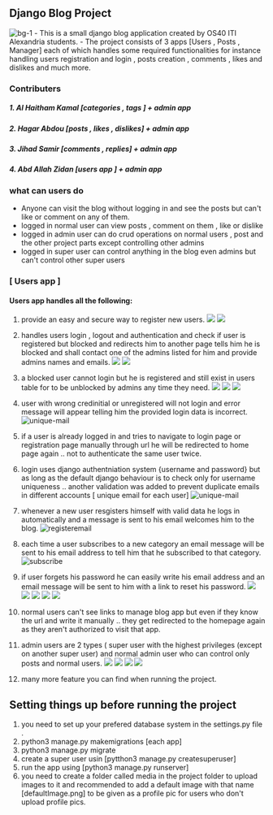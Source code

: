 ## Django Blog Project

<img src="https://i.ibb.co/SwsT9sK/bg-1.jpg" alt="bg-1" border="0">
- This is a small django blog application created by OS40 ITI Alexandria students.
- The project consists of 3 apps [Users , Posts , Manager] each of which handles some required functionalities for instance handling users registration and login , posts creation , comments , likes and dislikes and much more.

### Contributers

##### 1. Al Haitham Kamal [categories , tags ] + admin app
##### 2. Hagar Abdou [posts , likes , dislikes] + admin app
##### 3. Jihad Samir [comments , replies] + admin app
##### 4. Abd Allah Zidan [users app ] + admin app

### what can users do

- Anyone can visit the blog without logging in and see the posts but can't like or comment on any of them.
- logged in normal user can view posts , comment on them , like or dislike
- logged in admin user can do crud operations on normal users , post and the other project parts except controlling other admins
- logged in super user can control anything in the blog even admins but can't control other super users

### [ Users app ]

#### Users app handles all the following:

1. provide an easy and secure way to register new users.
   ![](https://i.ibb.co/LzdStDy/sinup1.png) ![](https://i.ibb.co/fNyFKDW/sinup2.png)
2. handles users login , logout and authentication and check if user is registered but blocked and redirects him to another page tells him he is blocked and shall contact one of the admins listed for him and provide admins names and emails.
   ![](https://i.ibb.co/mBCKx0v/login.png) ![](https://i.ibb.co/F06MHsP/logout.png)
3. a blocked user cannot login but he is registered and still exist in users table for to be unblocked by admins any time they need.
   ![](https://i.ibb.co/DWZg80J/blocked.png) ![](https://i.ibb.co/sRG3zGK/lock-confirm.png)
   ![](https://i.ibb.co/6H9rw7x/unlock.png)
4. user with wrong credinitial or unregistered will not login and error message will appear telling him the provided login data is incorrect.
   <img src="https://i.ibb.co/McPJYh9/incorrect.png" alt="unique-mail" border="0">
5. if a user is already logged in and tries to navigate to login page or registration page manually through url he will be redirected to home page again .. not to authenticate the same user twice.
6. login uses django authentniation system {username and password} but as long as the default django behaviour is to check only for username uniqueness .. another validation was added to prevent duplicate emails in different accounts [ unique email for each user]
   <img src="https://i.ibb.co/vZgBQGZ/unique-mail.png" alt="unique-mail" border="0">
7. whenever a new user resgisters himself with valid data he logs in automatically and a message is sent to his email welcomes him to the blog.
   <img src="https://i.ibb.co/x2CS60N/registeremail.png" alt="registeremail" border="0">

8. each time a user subscribes to a new category an email message will be sent to his email address to tell him that he subscribed to that category.
   <img src="https://i.ibb.co/sVw5hYp/subscribe.png" alt="subscribe" border="0">
9. if user forgets his password he can easily write his email address and an email message will be sent to him with a link to reset his password.
   ![](https://i.ibb.co/Tt5BFJK/reset1.png) ![](https://i.ibb.co/fq5hpjr/reset2.png) ![](https://i.ibb.co/6t99kDL/email-reset.png)
   ![](https://i.ibb.co/gdzbdRB/reset4.png) ![](https://i.ibb.co/Ht6MPFr/reset5.png)
10. normal users can't see links to manage blog app but even if they know the url and write it manually .. they get redirected to the homepage again as they aren't authorized to visit that app.
11. admin users are 2 types ( super user with the highest privileges (except on another super user) and normal admin user who can control only posts and normal users.
    ![](https://i.ibb.co/qysHM66/login-admin.png) ![](https://i.ibb.co/SmZp4Nb/admin-panel.png)
    ![](https://i.ibb.co/hYqTpp7/admins.png) ![](https://i.ibb.co/4fTswCq/normal-admin.png)
12. many more feature you can find when running the project.

## Setting things up before running the project

1. you need to set up your prefered database system in the settings.py file .
2. python3 manage.py makemigrations [each app]
3. python3 manage.py migrate
4. create a super user usin [pytthon3 manage.py createsuperuser]
5. run the app using [python3 manage.py runserver]
6. you need to create a folder called media in the project folder to upload images to it and recommended to add a default image with that name [defaultImage.png] to be given as a profile pic for users who don't upload profile pics.
